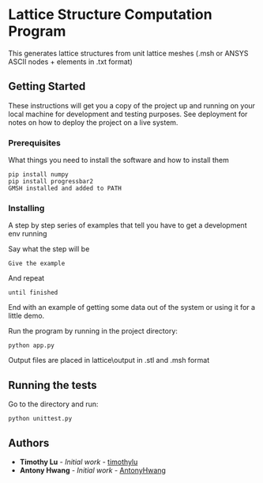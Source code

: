 # Lattice Structure Computation Program

This generates lattice structures from unit lattice meshes (.msh or ANSYS ASCII nodes + elements in .txt format)

## Getting Started

These instructions will get you a copy of the project up and running on your local machine for development and testing purposes. See deployment for notes on how to deploy the project on a live system.

### Prerequisites

What things you need to install the software and how to install them

```
pip install numpy
pip install progressbar2
GMSH installed and added to PATH
```

### Installing

A step by step series of examples that tell you have to get a development env running

Say what the step will be

```
Give the example
```

And repeat

```
until finished
```

End with an example of getting some data out of the system or using it for a little demo.


Run the program by running in the project directory:

```
python app.py
```

Output files are placed in lattice\output in .stl and .msh format

## Running the tests

Go to the directory and run:
```
python unittest.py
```

## Authors

* **Timothy Lu** - *Initial work* - [timothylu](https://github.com/timothylu)
* **Antony Hwang** - *Initial work* - [AntonyHwang](https://github.com/AntonyHwang)
